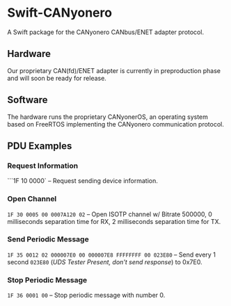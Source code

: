 # Swift-CANyonero

A Swift package for the CANyonero CANbus/ENET adapter protocol.

## Hardware

Our proprietary CAN(fd)/ENET adapter is currently in preproduction phase
and will soon be ready for release.

## Software

The hardware runs the proprietary CANyonerOS, an operating system based
on FreeRTOS implementing the CANyonero communication protocol.

## PDU Examples

### Request Information

```1F 10 0000` ­– Request sending device information.

### Open Channel

`1F 30 0005 00 0007A120 02` ­– Open ISOTP channel w/ Bitrate 500000, 0 milliseconds separation time for RX, 2 milliseconds separation time for TX.

### Send Periodic Message

`1F 35 0012 02 000007E0 00 000007E8 FFFFFFFF 00 023E80` ­– Send every 1 second `023E80` (*UDS Tester Present, don't send response*) to 0x7E0.

### Stop Periodic Message

`1F 36 0001 00` ­– Stop periodic message with number 0.
